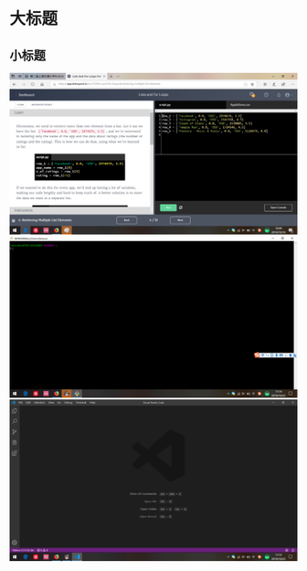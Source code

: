 # 大标题

## 小标题
![](https://github.com/wmmz/wmmz233/blob/master/%E5%9B%BE%E7%89%87.png)
![](https://github.com/wmmz/wmmz233/blob/master/TIM%E5%9B%BE%E7%89%8720191023171456.png)
![](https://github.com/wmmz/wmmz233/blob/master/TIM%E5%9B%BE%E7%89%8720191023171531.png)
